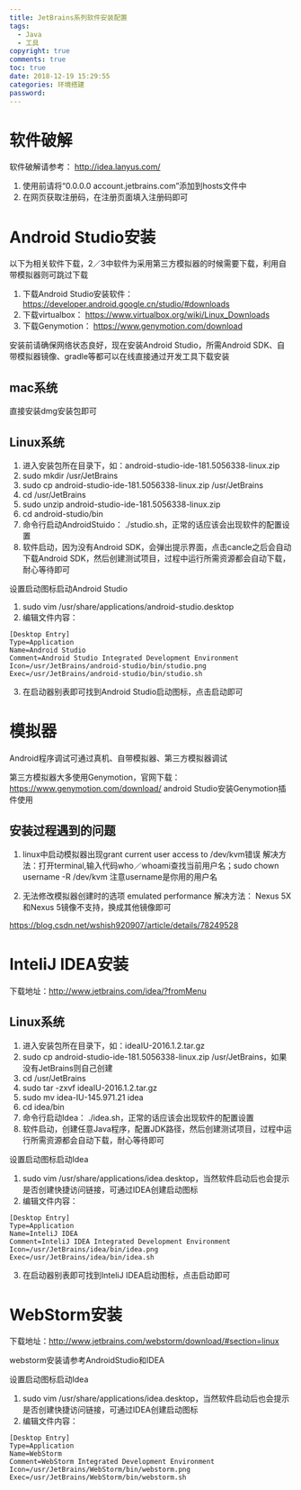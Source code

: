 ```yaml
---
title: JetBrains系列软件安装配置
tags:
  - Java
  - 工具
copyright: true
comments: true
toc: true
date: 2018-12-19 15:29:55
categories: 环境搭建
password:
---
```


# 软件破解
软件破解请参考： http://idea.lanyus.com/
1. 使用前请将“0.0.0.0 account.jetbrains.com”添加到hosts文件中
2. 在网页获取注册码，在注册页面填入注册码即可

# Android Studio安装
以下为相关软件下载，2／3中软件为采用第三方模拟器的时候需要下载，利用自带模拟器则可跳过下载
1. 下载Android Studio安装软件： https://developer.android.google.cn/studio/#downloads
2. 下载virtualbox： https://www.virtualbox.org/wiki/Linux_Downloads
3. 下载Genymotion： https://www.genymotion.com/download

安装前请确保网络状态良好，现在安装Android Studio，所需Android SDK、自带模拟器镜像、gradle等都可以在线直接通过开发工具下载安装

## mac系统
直接安装dmg安装包即可

## Linux系统
1. 进入安装包所在目录下，如：android-studio-ide-181.5056338-linux.zip
2. sudo mkdir /usr/JetBrains
3. sudo cp android-studio-ide-181.5056338-linux.zip /usr/JetBrains
4. cd /usr/JetBrains
5. sudo unzip  android-studio-ide-181.5056338-linux.zip
6. cd android-studio/bin  
7. 命令行启动AndroidStuido： ./studio.sh，正常的话应该会出现软件的配置设置
8. 软件启动，因为没有Android SDK，会弹出提示界面，点击cancle之后会自动下载Android SDK，然后创建测试项目，过程中运行所需资源都会自动下载，耐心等待即可

设置启动图标启动Android Studio
1. sudo vim /usr/share/applications/android-studio.desktop 
2. 编辑文件内容：
~~~
[Desktop Entry]
Type=Application
Name=Android Studio
Comment=Android Studio Integrated Development Environment
Icon=/usr/JetBrains/android-studio/bin/studio.png
Exec=/usr/JetBrains/android-studio/bin/studio.sh  
~~~
3. 在启动器别表即可找到Android Studio启动图标，点击启动即可

# 模拟器
Android程序调试可通过真机、自带模拟器、第三方模拟器调试

第三方模拟器大多使用Genymotion，官网下载：https://www.genymotion.com/download/
android Studio安装Genymotion插件使用


## 安装过程遇到的问题
1. linux中启动模拟器出现grant current user access to /dev/kvm错误
解决方法：打开terminal,输入代码who／whoami查找当前用户名；sudo chown username -R /dev/kvm 注意username是你用的用户名

2. 无法修改模拟器创建时的选项 emulated performance
解决方法： Nexus 5X和Nexus 5镜像不支持，换成其他镜像即可

https://blog.csdn.net/wshish920907/article/details/78249528

# InteliJ IDEA安装
下载地址：http://www.jetbrains.com/idea/?fromMenu
## Linux系统
1. 进入安装包所在目录下，如：ideaIU-2016.1.2.tar.gz
2. sudo cp android-studio-ide-181.5056338-linux.zip /usr/JetBrains，如果没有JetBrains则自己创建
4. cd /usr/JetBrains
5. sudo tar -zxvf ideaIU-2016.1.2.tar.gz
6. sudo mv idea-IU-145.971.21 idea
7. cd idea/bin
8. 命令行启动Idea： ./idea.sh，正常的话应该会出现软件的配置设置
9. 软件启动，创建任意Java程序，配置JDK路径，然后创建测试项目，过程中运行所需资源都会自动下载，耐心等待即可

设置启动图标启动Idea
1. sudo vim /usr/share/applications/idea.desktop，当然软件启动后也会提示是否创建快捷访问链接，可通过IDEA创建启动图标
2. 编辑文件内容：
~~~
[Desktop Entry]
Type=Application
Name=InteliJ IDEA
Comment=InteliJ IDEA Integrated Development Environment
Icon=/usr/JetBrains/idea/bin/idea.png
Exec=/usr/JetBrains/idea/bin/idea.sh  
~~~
3. 在启动器别表即可找到InteliJ IDEA启动图标，点击启动即可

# WebStorm安装
下载地址：http://www.jetbrains.com/webstorm/download/#section=linux

webstorm安装请参考AndroidStudio和IDEA

设置启动图标启动Idea
1. sudo vim /usr/share/applications/idea.desktop，当然软件启动后也会提示是否创建快捷访问链接，可通过IDEA创建启动图标
2. 编辑文件内容：
~~~
[Desktop Entry]
Type=Application
Name=WebStorm
Comment=WebStorm Integrated Development Environment
Icon=/usr/JetBrains/WebStorm/bin/webstorm.png
Exec=/usr/JetBrains/WebStorm/bin/webstorm.sh  
~~~